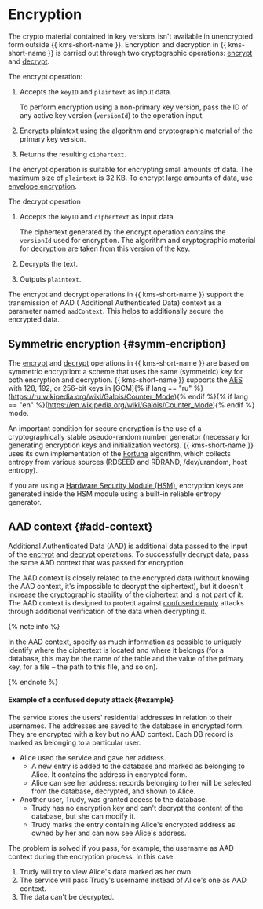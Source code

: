 # Encryption

The crypto material contained in key versions isn't available in unencrypted form outside {{ kms-short-name }}. Encryption and decryption in {{ kms-short-name }} is carried out through two cryptographic operations: [encrypt](../api-ref/SymmetricCrypto/encrypt) and [decrypt](../api-ref/SymmetricCrypto/decrypt).

The encrypt operation:

1. Accepts the `keyID` and `plaintext` as input data.

    To perform encryption using a non-primary key version, pass the ID of any active key version (`versionId`) to the operation input.

1. Encrypts plaintext using the algorithm and cryptographic material of the primary key version.

1. Returns the resulting `ciphertext`.

The encrypt operation is suitable for encrypting small amounts of data. The maximum size of `plaintext` is 32 KB. To encrypt large amounts of data, use [envelope encryption](../concepts/envelope.md).

The decrypt operation

1. Accepts the `keyID` and `ciphertext` as input data.

    The ciphertext generated by the encrypt operation contains the `versionId` used for encryption. The algorithm and cryptographic material for decryption are taken from this version of the key.

1. Decrypts the text.

1. Outputs `plaintext`.

The encrypt and decrypt operations in {{ kms-short-name }} support the transmission of AAD ( Additional Authenticated Data) context as a parameter named `aadContext`. This helps to additionally secure the encrypted data.

## Symmetric encryption {#symm-encription}

The [encrypt](../api-ref/SymmetricCrypto/encrypt) and [decrypt](../api-ref/SymmetricCrypto/decrypt) operations in {{ kms-short-name }} are based on symmetric encryption: a scheme that uses the same (symmetric) key for both encryption and decryption. {{ kms-short-name }} supports the [AES](https://en.wikipedia.org/wiki/Advanced_Encryption_Standard) with 128, 192, or 256-bit keys in [GCM]{% if lang == "ru" %}(https://ru.wikipedia.org/wiki/Galois/Counter_Mode){% endif %}{% if lang == "en" %}(https://en.wikipedia.org/wiki/Galois/Counter_Mode){% endif %} mode.

An important condition for secure encryption is the use of a cryptographically stable pseudo-random number generator (necessary for generating encryption keys and initialization vectors). {{ kms-short-name }} uses its own implementation of the [Fortuna](https://en.wikipedia.org/wiki/Fortuna_(PRNG)) algorithm, which collects entropy from various sources (RDSEED and RDRAND, /dev/urandom, host entropy).

If you are using a [Hardware Security Module (HSM)](hsm.md), encryption keys are generated inside the HSM module using a built-in reliable entropy generator.

## AAD context {#add-context}

Additional Authenticated Data (AAD) is additional data passed to the input of the [encrypt](../api-ref/SymmetricCrypto/encrypt) and [decrypt](../api-ref/SymmetricCrypto/decrypt) operations. To successfully decrypt data, pass the same AAD context that was passed for encryption.

The AAD context is closely related to the encrypted data (without knowing the AAD context, it's impossible to decrypt the ciphertext), but it doesn't increase the cryptographic stability of the ciphertext and is not part of it. The AAD context is designed to protect against [confused deputy](https://en.wikipedia.org/wiki/Confused_deputy_problem) attacks through additional verification of the data when decrypting it.

{% note info %}

In the AAD context, specify as much information as possible to uniquely identify where the ciphertext is located and where it belongs (for a database, this may be the name of the table and the value of the primary key, for a file – the path to this file, and so on).

{% endnote %}

#### Example of a confused deputy attack {#example}

The service stores the users' residential addresses in relation to their usernames. The addresses are saved to the database in encrypted form. They are encrypted with a key but no AAD context. Each DB record is marked as belonging to a particular user.

* Alice used the service and gave her address.
    * A new entry is added to the database and marked as belonging to Alice. It contains the address in encrypted form.
    * Alice can see her address: records belonging to her will be selected from the database, decrypted, and shown to Alice.
* Another user, Trudy, was granted access to the database.
    * Trudy has no encryption key and can't decrypt the content of the database, but she can modify it.
    * Trudy marks the entry containing Alice's encrypted address as owned by her and can now see Alice's address.

The problem is solved if you pass, for example, the username as AAD context during the encryption process. In this case:

1. Trudy will try to view Alice's data marked as her own.
1. The service will pass Trudy's username instead of Alice's one as AAD context.
1. The data can't be decrypted.


